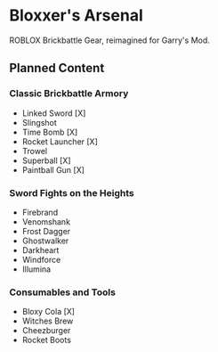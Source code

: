 # Bloxxer's Arsenal

ROBLOX Brickbattle Gear, reimagined for Garry's Mod.

## Planned Content

### Classic Brickbattle Armory
- Linked Sword [X]
- Slingshot
- Time Bomb [X]
- Rocket Launcher [X]
- Trowel
- Superball [X]
- Paintball Gun [X]

### Sword Fights on the Heights
- Firebrand
- Venomshank
- Frost Dagger
- Ghostwalker
- Darkheart
- Windforce
- Illumina

### Consumables and Tools
- Bloxy Cola [X]
- Witches Brew
- Cheezburger
- Rocket Boots
